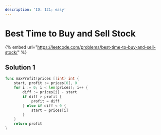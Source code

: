 ```yaml
---
description: 'ID: 121; easy'
---
```


# Best Time to Buy and Sell Stock

{% embed url="https://leetcode.com/problems/best-time-to-buy-and-sell-stock/" %}

## Solution 1

```go
func maxProfit(prices []int) int {
    start, profit := prices[0], 0
    for i := 0; i < len(prices); i++ {
        diff := prices[i] - start
        if diff > profit {
            profit = diff
        } else if diff < 0 {
            start = prices[i]
        }
    }
    return profit
}
```



